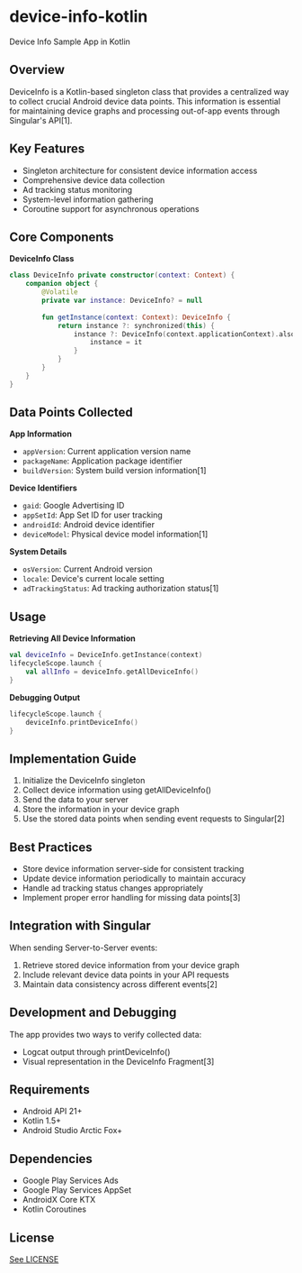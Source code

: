 # device-info-kotlin
Device Info Sample App in Kotlin

## Overview

DeviceInfo is a Kotlin-based singleton class that provides a centralized way to collect crucial Android device data points. This information is essential for maintaining device graphs and processing out-of-app events through Singular's API[1].

## Key Features

- Singleton architecture for consistent device information access
- Comprehensive device data collection
- Ad tracking status monitoring
- System-level information gathering
- Coroutine support for asynchronous operations

## Core Components

**DeviceInfo Class**
```kotlin
class DeviceInfo private constructor(context: Context) {
    companion object {
        @Volatile
        private var instance: DeviceInfo? = null
        
        fun getInstance(context: Context): DeviceInfo {
            return instance ?: synchronized(this) {
                instance ?: DeviceInfo(context.applicationContext).also { 
                    instance = it 
                }
            }
        }
    }
}
```

## Data Points Collected

**App Information**
- `appVersion`: Current application version name
- `packageName`: Application package identifier
- `buildVersion`: System build version information[1]

**Device Identifiers**
- `gaid`: Google Advertising ID
- `appSetId`: App Set ID for user tracking
- `androidId`: Android device identifier
- `deviceModel`: Physical device model information[1]

**System Details**
- `osVersion`: Current Android version
- `locale`: Device's current locale setting
- `adTrackingStatus`: Ad tracking authorization status[1]

## Usage

**Retrieving All Device Information**
```kotlin
val deviceInfo = DeviceInfo.getInstance(context)
lifecycleScope.launch {
    val allInfo = deviceInfo.getAllDeviceInfo()
}
```

**Debugging Output**
```kotlin
lifecycleScope.launch {
    deviceInfo.printDeviceInfo()
}
```

## Implementation Guide

1. Initialize the DeviceInfo singleton
2. Collect device information using getAllDeviceInfo()
3. Send the data to your server
4. Store the information in your device graph
5. Use the stored data points when sending event requests to Singular[2]

## Best Practices

- Store device information server-side for consistent tracking
- Update device information periodically to maintain accuracy
- Handle ad tracking status changes appropriately
- Implement proper error handling for missing data points[3]

## Integration with Singular

When sending Server-to-Server events:
1. Retrieve stored device information from your device graph
2. Include relevant device data points in your API requests
3. Maintain data consistency across different events[2]

## Development and Debugging

The app provides two ways to verify collected data:
- Logcat output through printDeviceInfo()
- Visual representation in the DeviceInfo Fragment[3]

## Requirements

- Android API 21+
- Kotlin 1.5+
- Android Studio Arctic Fox+

## Dependencies

- Google Play Services Ads
- Google Play Services AppSet
- AndroidX Core KTX
- Kotlin Coroutines

## License
[See LICENSE](https://github.com/jared-singular/device-info-kotlin/blob/main/LICENSE)
